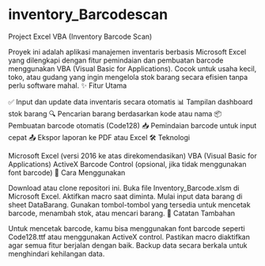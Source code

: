 # inventory_Barcodescan
Project Excel VBA (Inventory Barcode Scan)

Proyek ini adalah aplikasi manajemen inventaris berbasis Microsoft Excel yang dilengkapi dengan fitur pemindaian dan pembuatan barcode menggunakan VBA (Visual Basic for Applications). Cocok untuk usaha kecil, toko, atau gudang yang ingin mengelola stok barang secara efisien tanpa perlu software mahal.
✨ Fitur Utama

✅ Input dan update data inventaris secara otomatis
📊 Tampilan dashboard stok barang
🔍 Pencarian barang berdasarkan kode atau nama
📦 Pembuatan barcode otomatis (Code128)
📥 Pemindaian barcode untuk input cepat
📤 Ekspor laporan ke PDF atau Excel
🛠 Teknologi

Microsoft Excel (versi 2016 ke atas direkomendasikan)
VBA (Visual Basic for Applications)
ActiveX Barcode Control (opsional, jika tidak menggunakan font barcode)
🚀 Cara Menggunakan

Download atau clone repositori ini.
Buka file Inventory_Barcode.xlsm di Microsoft Excel.
Aktifkan macro saat diminta.
Mulai input data barang di sheet DataBarang.
Gunakan tombol-tombol yang tersedia untuk mencetak barcode, menambah stok, atau mencari barang.
🧩 Catatan Tambahan

Untuk mencetak barcode, kamu bisa menggunakan font barcode seperti Code128.ttf atau menggunakan ActiveX control.
Pastikan macro diaktifkan agar semua fitur berjalan dengan baik.
Backup data secara berkala untuk menghindari kehilangan data.

